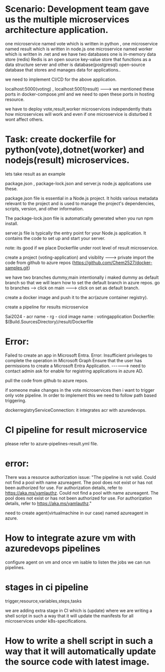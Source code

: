
# Scenario: Development team gave us the multiple microservices architecture application.

one microservice named vote which is written in python , one microservice named result which is written in node.js
one microservice named worker which is written in .net and we have two databases one is in-memory data store (redis) Redis is an open source key-value store that functions as a data structure server and other is database(postgresql)  open-source database that stores and manages data for applications..

we need to implement CI/CD for the above application.

localhost:5000(voting) , localhost:5001(result) ---> we mentioned  these ports in docker-compose.yml and we need to open these ports in hosting resource.

we have to deploy  vote,result,worker microservices independently thats how microservices will work and  even if one microservice is disturbed it wont affect others.


# Task: create dockerfile for python(vote),dotnet(worker) and nodejs(result) microservices.



lets take result as an example

package.json , package-lock.json and server.js node.js applications use these.

package.json file is essential in a Node.js project. It holds various metadata relevant to the project and is used to manage the project's dependencies, scripts, version, and other information.

The package-lock.json file is automatically generated when you run npm install.

server.js file is typically the entry point for your Node.js application. It contains the code to set up and start your server.



note: its good if we place Dockerfile under root level of result microservice.

 create a project (voting-application) and visiblity ---> private
import the code from github  to azure repos (https://github.com/Chem2527/docker-samples.git)

we have two branches dummy,main intentionally i maked dummy as default branch so that we will learn how to set the default branch in azure repos.
go to branches --> click on main ---> click on set as default branch.

create a docker image and push it to the acr(azure container registry).

create a pipeline for results microservice

Sai2024 - acr name - rg - cicd
image name : votingapplication
Dockerfile:   $(Build.SourcesDirectory)/result/Dockerfile

# Error: 
Failed to create an app in Microsoft Entra. Error: Insufficient privileges to complete the operation in Microsoft Graph Ensure that the user has permissions to create a Microsoft Entra Application. ------> need to contact admin ask for enable for registring applications in azure AD.

pull the code from github to azure repos.

if someone make changes in the vote microservices then i want to trigger only vote pipeline.
In order to implement this we need to follow path based triggering.

dockerregistryServiceConnection: it integrates  acr with azuredevops.

# CI pipeline for result microservice 
please refer to azure-pipelines-result.yml file.

# error:


There was a resource authorization issue: "The pipeline is not valid. Could not find a pool with name azureagent. The pool does not exist or has not been authorized for use. For authorization details, refer to https://aka.ms/yamlauthz. Could not find a pool with name azureagent. The pool does not exist or has not been authorized for use. For authorization details, refer to https://aka.ms/yamlauthz."

need to create  agent(virtualmachine in our case) named azureagent in azure.

# How to integrate azure vm with azuredevops pipelines
configure agent on vm and once vm isable to listen the jobs we can run pipelines.
# stages in ci pipeline
trigger,resource,variables,steps,tasks


we are adding extra stage in CI which is (update) where we are writing a shell script in such a way that it will update the manifests for all microservices under k8s-specifications.

# How to write  a shell script in such a way that it will automatically  update the source code with latest image.




